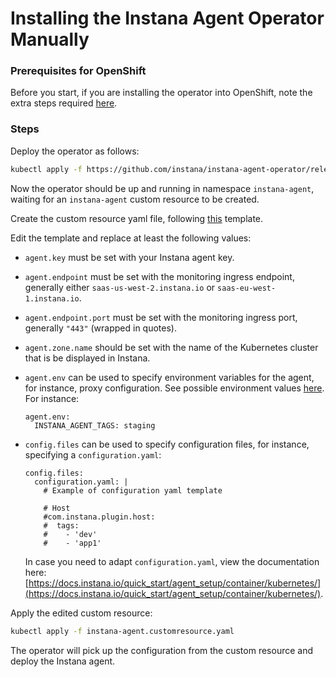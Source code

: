 Installing the Instana Agent Operator Manually
==============================================

### Prerequisites for OpenShift

Before you start, if you are installing the operator into OpenShift, note the extra steps required [here](openshift.md).

### Steps

Deploy the operator as follows:

```bash
kubectl apply -f https://github.com/instana/instana-agent-operator/releases/download/v0.3.1/instana-agent-operator.v0.3.1.yaml
```

Now the operator should be up and running in namespace `instana-agent`, waiting for an `instana-agent` custom resource to
be created.

Create the custom resource yaml file, following [this](https://github.com/instana/instana-agent-operator/blob/master/deploy/instana-agent.customresource.yaml) template.

Edit the template and replace at least the following values:

  * `agent.key` must be set with your Instana agent key.
  * `agent.endpoint` must be set with the monitoring ingress endpoint, generally either `saas-us-west-2.instana.io` or `saas-eu-west-1.instana.io`.
  * `agent.endpoint.port` must be set with the monitoring ingress port, generally `"443"` (wrapped in quotes).
  * `agent.zone.name` should be set with the name of the Kubernetes cluster that is be displayed in Instana.
  * `agent.env` can be used to specify environment variables for the agent, for instance, proxy configuration. See possible environment values [here](https://docs.instana.io/quick_start/agent_setup/container/docker/). For instance:

        agent.env:
          INSTANA_AGENT_TAGS: staging

  * `config.files` can be used to specify configuration files, for instance, specifying a `configuration.yaml`:

        config.files:
          configuration.yaml: |
            # Example of configuration yaml template

            # Host
            #com.instana.plugin.host:
            #  tags:
            #    - 'dev'
            #    - 'app1'

     In case you need to adapt `configuration.yaml`, view the documentation here: [https://docs.instana.io/quick_start/agent_setup/container/kubernetes/](https://docs.instana.io/quick_start/agent_setup/container/kubernetes/).

Apply the edited custom resource:

```bash
kubectl apply -f instana-agent.customresource.yaml
```

The operator will pick up the configuration from the custom resource and deploy the Instana agent.
